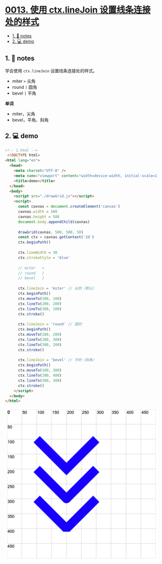 # [0013. 使用 ctx.lineJoin 设置线条连接处的样式](https://github.com/Tdahuyou/TNotes.canvas/tree/main/notes/0013.%20%E4%BD%BF%E7%94%A8%20ctx.lineJoin%20%E8%AE%BE%E7%BD%AE%E7%BA%BF%E6%9D%A1%E8%BF%9E%E6%8E%A5%E5%A4%84%E7%9A%84%E6%A0%B7%E5%BC%8F)

<!-- region:toc -->

- [1. 📒 notes](#1--notes)
- [2. 💻 demo](#2--demo)

<!-- endregion:toc -->

## 1. 📒 notes

学会使用 `ctx.lineJoin` 设置线条连接处的样式。
- miter `>` 尖角
- round `)` 圆角
- bevel `]` 平角

**单词**
- miter，尖角
- bevel，平角、斜角

## 2. 💻 demo

```html
<!-- 1.html -->
 <!DOCTYPE html>
<html lang="en">
  <head>
    <meta charset="UTF-8" />
    <meta name="viewport" content="width=device-width, initial-scale=1.0" />
    <title>demo</title>
  </head>
  <body>
    <script src="./drawGrid.js"></script>
    <script>
      const cavnas = document.createElement('canvas')
      cavnas.width = 500
      cavnas.height = 500
      document.body.appendChild(cavnas)

      drawGrid(cavnas, 500, 500, 50)
      const ctx = cavnas.getContext('2d')
      ctx.beginPath()

      ctx.lineWidth = 30
      ctx.strokeStyle = 'blue'

      // miter   >
      // round   )
      // bevel   ]

      ctx.lineJoin = 'miter' // 尖的（默认）
      ctx.beginPath()
      ctx.moveTo(100, 100)
      ctx.lineTo(200, 200)
      ctx.lineTo(300, 100)
      ctx.stroke()

      ctx.lineJoin = 'round' // 圆的
      ctx.beginPath()
      ctx.moveTo(100, 200)
      ctx.lineTo(200, 300)
      ctx.lineTo(300, 200)
      ctx.stroke()

      ctx.lineJoin = 'bevel' // 平的（斜角）
      ctx.beginPath()
      ctx.moveTo(100, 300)
      ctx.lineTo(200, 400)
      ctx.lineTo(300, 300)
      ctx.stroke()
    </script>
  </body>
</html>
```

![](assets/2024-10-03-23-15-35.png)
